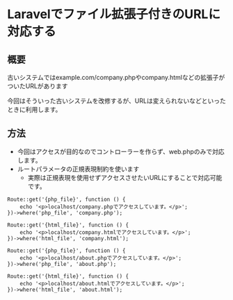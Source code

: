 # Laravelでファイル拡張子付きのURLに対応する
## 概要
<p>古いシステムではexample.com/company.phpやcompany.htmlなどの拡張子がついたURLがあります</p>
<p>今回はそういった古いシステムを改修するが、URLは変えられないなどといったときに利用します。</p>

## 方法
- 今回はアクセスが目的なのでコントローラーを作らず、web.phpのみで対応します。
- ルートパラメータの正規表現制約を使います
  - 実際は正規表現を使用せずアクセスさせたいURLにすることで対応可能です。
```php:web.php
Route::get('{php_file}', function () {
    echo '<p>localhost/company.phpでアクセスしています。</p>';
})->where('php_file', 'company.php');

Route::get('{html_file}', function () {
    echo '<p>localhost/company.htmlでアクセスしています。</p>';
})->where('html_file', 'company.html');

Route::get('{php_file}', function () {
    echo '<p>localhost/about.phpでアクセスしています。</p>';
})->where('php_file', 'about.php');

Route::get('{html_file}', function () {
    echo '<p>localhost/about.htmlでアクセスしています。</p>';
})->where('html_file', 'about.html');
```
